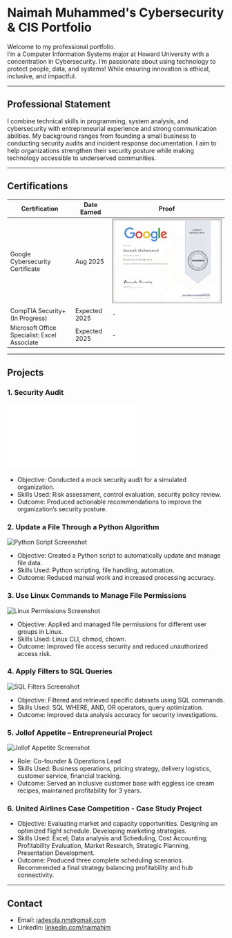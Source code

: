 # Naimah Muhammed's  Cybersecurity & CIS Portfolio

Welcome to my professional portfolio.  
I’m a Computer Information Systems major at Howard University with a concentration in Cybersecurity. I’m passionate about using technology to protect people, data, and systems! While ensuring innovation is ethical, inclusive, and impactful.

---

## Professional Statement
I combine technical skills in programming, system analysis, and cybersecurity with entrepreneurial experience and strong communication abilities. My background ranges from founding a small business to conducting security audits and incident response documentation. I aim to help organizations strengthen their security posture while making technology accessible to underserved communities.

---

## Certifications
| Certification | Date Earned | Proof |
|---------------|------------|-------|
| Google Cybersecurity Certificate | Aug 2025 | ![Google Cert](certifications/google-cert.png) |
| CompTIA Security+ (In Progress) | Expected 2025 | - |
| Microsoft Office Specialist: Excel Associate | Expected 2025 | - |

---

## Projects

### 1. Security Audit
![Security Audit Screenshot](projects/BotiumToysSGRAReport.pdf)
- Objective: Conducted a mock security audit for a simulated organization.
- Skills Used: Risk assessment, control evaluation, security policy review.
- Outcome: Produced actionable recommendations to improve the organization’s security posture.

### 2. Update a File Through a Python Algorithm
![Python Script Screenshot](projects/python-algorithm.png)
- Objective: Created a Python script to automatically update and manage file data.
- Skills Used: Python scripting, file handling, automation.
- Outcome: Reduced manual work and increased processing accuracy.

### 3. Use Linux Commands to Manage File Permissions
![Linux Permissions Screenshot](projects/linux-permissions.png)
- Objective: Applied and managed file permissions for different user groups in Linux.
- Skills Used: Linux CLI, chmod, chown.
- Outcome: Improved file access security and reduced unauthorized access risk.

### 4. Apply Filters to SQL Queries
![SQL Filters Screenshot](projects/sql-filters.png)
- Objective: Filtered and retrieved specific datasets using SQL commands.
- Skills Used: SQL WHERE, AND, OR operators, query optimization.
- Outcome: Improved data analysis accuracy for security investigations.

### 5. Jollof Appetite – Entrepreneurial Project
![Jollof Appetite Screenshot](projects/jollof-appetite.png)
- Role: Co-founder & Operations Lead
- Skills Used: Business operations, pricing strategy, delivery logistics, customer service, financial tracking.
- Outcome: Served an inclusive customer base with eggless ice cream recipes, maintained profitability for 3 years.

### 6. United Airlines Case Competition - Case Study Project
- Objective: Evaluating market and capacity opportunities. Designing an optimized flight schedule. Developing marketing strategies.
- Skills Used: Excel; Data analysis and Scheduling, Cost Accounting; Profitability Evaluation, Market Research, Strategic Planning, Presentation Development.
- Outcome: Produced three complete scheduling scenarios. Recommended a final strategy balancing profitability and hub connectivity.

---

## Contact
- Email: jadesola.nm@gmail.com 
- LinkedIn: [linkedin.com/naimahjm](https://www.linkedin.com/in/naimah-muhammed-7b576231a/)  
 
